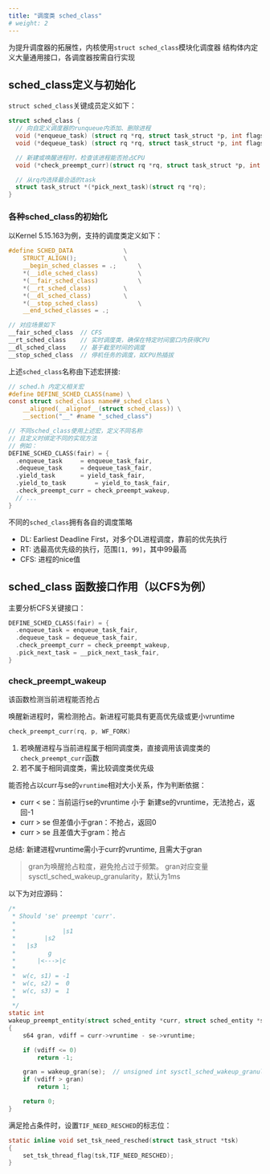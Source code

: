 ```yaml
---
title: "调度类 sched_class"
# weight: 2
---
```


为提升调度器的拓展性，内核使用`struct sched_class`模块化调度器
结构体内定义大量通用接口，各调度器按需自行实现

## sched_class定义与初始化

`struct sched_class`关键成员定义如下：
```c
struct sched_class {
  // 向自定义调度器的runqueue内添加、删除进程
  void (*enqueue_task) (struct rq *rq, struct task_struct *p, int flags);
  void (*dequeue_task) (struct rq *rq, struct task_struct *p, int flags);

  // 新建或唤醒进程时，检查该进程能否抢占CPU
  void (*check_preempt_curr)(struct rq *rq, struct task_struct *p, int flags);

  // 从rq内选择最合适的task
  struct task_struct *(*pick_next_task)(struct rq *rq);
}
```

### 各种sched_class的初始化
以Kernel 5.15.163为例，支持的调度类定义如下：
```c
#define SCHED_DATA				\
	STRUCT_ALIGN();				\
	__begin_sched_classes = .;		\
	*(__idle_sched_class)			\
	*(__fair_sched_class)			\
	*(__rt_sched_class)			\
	*(__dl_sched_class)			\
	*(__stop_sched_class)			\
	__end_sched_classes = .;

// 对应场景如下
__fair_sched_class  // CFS  
__rt_sched_class    // 实时调度类，确保在特定时间窗口内获得CPU
__dl_sched_class    // 基于截至时间的调度
__stop_sched_class  // 停机任务的调度，如CPU热插拔
```

上述`sched_class`名称由下述宏拼接:
```c
// sched.h 内定义相关宏
#define DEFINE_SCHED_CLASS(name) \
const struct sched_class name##_sched_class \
	__aligned(__alignof__(struct sched_class)) \
	__section("__" #name "_sched_class")

// 不同sched_class使用上述宏，定义不同名称
// 且定义时绑定不同的实现方法
// 例如：
DEFINE_SCHED_CLASS(fair) = {
  .enqueue_task		= enqueue_task_fair,
  .dequeue_task		= dequeue_task_fair,
  .yield_task		= yield_task_fair,
  .yield_to_task		= yield_to_task_fair,
  .check_preempt_curr = check_preempt_wakeup,
  // ...
}
```

不同的`sched_class`拥有各自的调度策略
- DL: Earliest Deadline First，对多个DL进程调度，靠前的优先执行
- RT: 选最高优先级的执行，范围`[1, 99]`，其中99最高
- CFS: 进程的nice值

## sched_class 函数接口作用（以CFS为例）

主要分析CFS关键接口：
```c
DEFINE_SCHED_CLASS(fair) = {
  .enqueue_task = enqueue_task_fair,
  .dequeue_task = dequeue_task_fair,
  .check_preempt_curr = check_preempt_wakeup,
  .pick_next_task = __pick_next_task_fair,
}
```

### check_preempt_wakeup
该函数检测当前进程能否抢占

唤醒新进程时，需检测抢占。新进程可能具有更高优先级或更小vruntime
```c
check_preempt_curr(rq, p, WF_FORK)
```

1. 若唤醒进程与当前进程属于相同调度类，直接调用该调度类的`check_preempt_curr`函数
2. 若不属于相同调度类，需比较调度类优先级


能否抢占以curr与se的`vruntime`相对大小关系，作为判断依据：
- curr < se：当前运行se的vruntime 小于 新建se的vruntime，无法抢占，返回-1
- curr > se 但差值小于gran：不抢占，返回0
- curr > se 且差值大于gram：抢占

总结: 新建进程vruntime需小于curr的vruntime, 且需大于gran

> gran为唤醒抢占粒度，避免抢占过于频繁。
> gran对应变量sysctl_sched_wakeup_granularity，默认为1ms

以下为对应源码：
```c
/*
 * Should 'se' preempt 'curr'.
 *
 *             |s1
 *        |s2
 *   |s3
 *         g
 *      |<--->|c
 *
 *  w(c, s1) = -1
 *  w(c, s2) =  0
 *  w(c, s3) =  1
 *
 */
static int
wakeup_preempt_entity(struct sched_entity *curr, struct sched_entity *se)
{
	s64 gran, vdiff = curr->vruntime - se->vruntime;

	if (vdiff <= 0)
		return -1;

	gran = wakeup_gran(se);  // unsigned int sysctl_sched_wakeup_granularity = 1000000UL; 1ms
	if (vdiff > gran)
		return 1;

	return 0;
}
```

满足抢占条件时，设置`TIF_NEED_RESCHED`的标志位：
```c
static inline void set_tsk_need_resched(struct task_struct *tsk)
{
	set_tsk_thread_flag(tsk,TIF_NEED_RESCHED);
}
```


